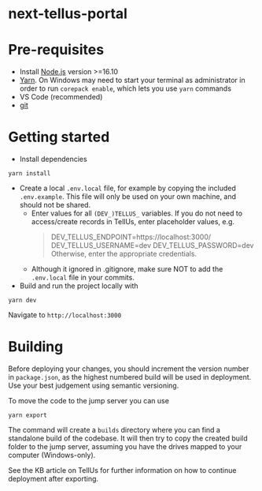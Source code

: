 # next-tellus-portal

# Pre-requisites
- Install [Node.js](https://nodejs.org/en/) version >=16.10
- [Yarn](https://yarnpkg.com/getting-started/install). On Windows may need to start your terminal as administrator in order to run `corepack enable`, which lets you use `yarn` commands
- VS Code (recommended)
- [git](https://git-scm.com/)

# Getting started
- Install dependencies
```
yarn install
```
- Create a local `.env.local` file, for example by copying the included `.env.example`. This file will only be used on your own machine, and should not be shared.
    - Enter values for all `(DEV_)TELLUS_` variables. If you do not need to access/create records in TellUs, enter placeholder values, e.g.
        > DEV\_TELLUS\_ENDPOINT=https://localhost:3000/
        > DEV\_TELLUS\_USERNAME=dev
        > DEV\_TELLUS\_PASSWORD=dev
      Otherwise, enter the appropriate credentials.
    - Although it ignored in .gitignore, make sure NOT to add the `.env.local` file in your commits.
- Build and run the project locally with
```
yarn dev
```
  Navigate to `http://localhost:3000`

# Building
Before deploying your changes, you should increment the version number in `package.json`, as the highest numbered build will be used in deployment. Use your best judgement using semantic versioning.

To move the code to the jump server you can use
```
yarn export
```
The command will create a `builds` directory where you can find a standalone build of the codebase. It will then try to copy the created build folder to the jump server, assuming you have the drives mapped to your computer (Windows-only).

See the KB article on TellUs for further information on how to continue deployment after exporting.
